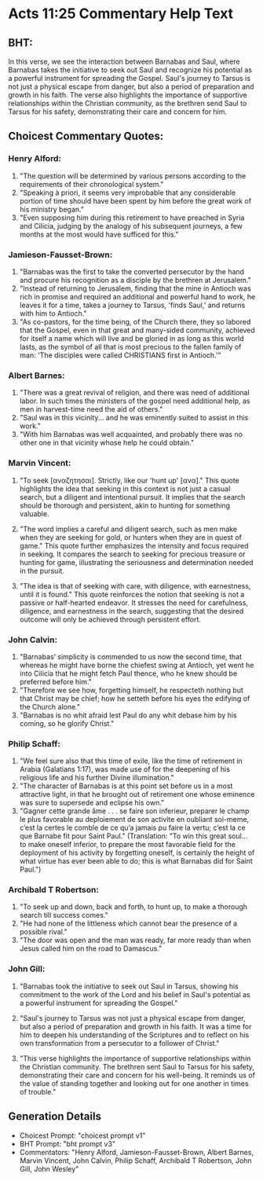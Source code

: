 # Acts 11:25 Commentary Help Text

## BHT:
In this verse, we see the interaction between Barnabas and Saul, where Barnabas takes the initiative to seek out Saul and recognize his potential as a powerful instrument for spreading the Gospel. Saul's journey to Tarsus is not just a physical escape from danger, but also a period of preparation and growth in his faith. The verse also highlights the importance of supportive relationships within the Christian community, as the brethren send Saul to Tarsus for his safety, demonstrating their care and concern for him.

## Choicest Commentary Quotes:
### Henry Alford:
1. "The question will be determined by various persons according to the requirements of their chronological system."
2. "Speaking à priori, it seems very improbable that any considerable portion of time should have been spent by him before the great work of his ministry began."
3. "Even supposing him during this retirement to have preached in Syria and Cilicia, judging by the analogy of his subsequent journeys, a few months at the most would have sufficed for this."

### Jamieson-Fausset-Brown:
1. "Barnabas was the first to take the converted persecutor by the hand and procure his recognition as a disciple by the brethren at Jerusalem."
2. "Instead of returning to Jerusalem, finding that the mine in Antioch was rich in promise and required an additional and powerful hand to work, he leaves it for a time, takes a journey to Tarsus, 'finds Saul,' and returns with him to Antioch."
3. "As co-pastors, for the time being, of the Church there, they so labored that the Gospel, even in that great and many-sided community, achieved for itself a name which will live and be gloried in as long as this world lasts, as the symbol of all that is most precious to the fallen family of man: 'The disciples were called CHRISTIANS first in Antioch.'"

### Albert Barnes:
1. "There was a great revival of religion, and there was need of additional labor. In such times the ministers of the gospel need additional help, as men in harvest-time need the aid of others."
2. "Saul was in this vicinity... and he was eminently suited to assist in this work."
3. "With him Barnabas was well acquainted, and probably there was no other one in that vicinity whose help he could obtain."

### Marvin Vincent:
1. "To seek [αναζητησαι]. Strictly, like our 'hunt up' [ανα]." This quote highlights the idea that seeking in this context is not just a casual search, but a diligent and intentional pursuit. It implies that the search should be thorough and persistent, akin to hunting for something valuable.

2. "The word implies a careful and diligent search, such as men make when they are seeking for gold, or hunters when they are in quest of game." This quote further emphasizes the intensity and focus required in seeking. It compares the search to seeking for precious treasure or hunting for game, illustrating the seriousness and determination needed in the pursuit.

3. "The idea is that of seeking with care, with diligence, with earnestness, until it is found." This quote reinforces the notion that seeking is not a passive or half-hearted endeavor. It stresses the need for carefulness, diligence, and earnestness in the search, suggesting that the desired outcome will only be achieved through persistent effort.

### John Calvin:
1. "Barnabas’ simplicity is commended to us now the second time, that whereas he might have borne the chiefest swing at Antioch, yet went he into Cilicia that he might fetch Paul thence, who he knew should be preferred before him."
2. "Therefore we see how, forgetting himself, he respecteth nothing but that Christ may be chief; how he setteth before his eyes the edifying of the Church alone."
3. "Barnabas is no whit afraid lest Paul do any whit debase him by his coming, so he glorify Christ."

### Philip Schaff:
1. "We feel sure also that this time of exile, like the time of retirement in Arabia (Galatians 1:17), was made use of for the deepening of his religious life and his further Divine illumination."
2. "The character of Barnabas is at this point set before us in a most attractive light, in that he brought out of retirement one whose eminence was sure to supersede and eclipse his own."
3. "Gagner cette grande âme . . . se faire son inferieur, preparer le champ le plus favorable au deploiement de son activite en oubliant soi-meme, c’est la certes le comble de ce qu’a jamais pu faire la vertu; c’est la ce que Barnabe fit pour Saint Paul." (Translation: "To win this great soul... to make oneself inferior, to prepare the most favorable field for the deployment of his activity by forgetting oneself, is certainly the height of what virtue has ever been able to do; this is what Barnabas did for Saint Paul.")

### Archibald T Robertson:
1. "To seek up and down, back and forth, to hunt up, to make a thorough search till success comes."
2. "He had none of the littleness which cannot bear the presence of a possible rival."
3. "The door was open and the man was ready, far more ready than when Jesus called him on the road to Damascus."

### John Gill:
1. "Barnabas took the initiative to seek out Saul in Tarsus, showing his commitment to the work of the Lord and his belief in Saul's potential as a powerful instrument for spreading the Gospel." 

2. "Saul's journey to Tarsus was not just a physical escape from danger, but also a period of preparation and growth in his faith. It was a time for him to deepen his understanding of the Scriptures and to reflect on his own transformation from a persecutor to a follower of Christ." 

3. "This verse highlights the importance of supportive relationships within the Christian community. The brethren sent Saul to Tarsus for his safety, demonstrating their care and concern for his well-being. It reminds us of the value of standing together and looking out for one another in times of trouble."


## Generation Details
- Choicest Prompt: "choicest prompt v1"
- BHT Prompt: "bht prompt v3"
- Commentators: "Henry Alford, Jamieson-Fausset-Brown, Albert Barnes, Marvin Vincent, John Calvin, Philip Schaff, Archibald T Robertson, John Gill, John Wesley"
